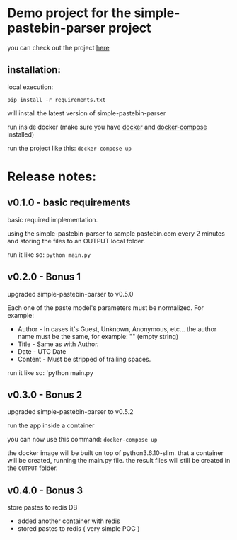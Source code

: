 # Demo project for the simple-pastebin-parser project

you can check out the project [here](https://github.com/shlomikushchi/simple-pastebin-parser)

installation:
---
local execution: 

`pip install -r requirements.txt`

will install the latest version of simple-pastebin-parser

run inside docker (make sure you have [docker](https://docs.docker.com/install/) and [docker-compose](https://docs.docker.com/compose/install/) installed)

run the project like this:
`docker-compose up`


  Release notes:
===

v0.1.0 - basic requirements
---
basic required implementation.

using the simple-pastebin-parser to sample pastebin.com every 2 minutes and storing the files to an OUTPUT local folder. 

run it like so: `python main.py`



v0.2.0 - Bonus 1
---
upgraded simple-pastebin-parser to v0.5.0

Each one of the paste model's parameters must be normalized.
For example:
* Author - In cases it's Guest, Unknown, Anonymous, etc... the author name must be the same, for example: "" (empty string)
* Title - Same as with Author.
* Date - UTC Date
* Content - Must be stripped of trailing spaces.

run it like so: `python main.py

v0.3.0 - Bonus 2
--- 
upgraded simple-pastebin-parser to v0.5.2

run the app inside a container

you can now use this command:
`docker-compose up`

the docker image will be built on top of python3.6.10-slim. that a container will be created, running the main.py file.
the result files will still be created in the `OUTPUT` folder. 


v0.4.0 - Bonus 3
--- 
store pastes to redis DB
- added another container with redis
- stored pastes to redis ( very simple POC )
